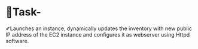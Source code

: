 # 🔰Task-

✔Launches an instance, dynamically updates the inventory with new public IP address
of the EC2 instance and configures it as webserver using Httpd software.
